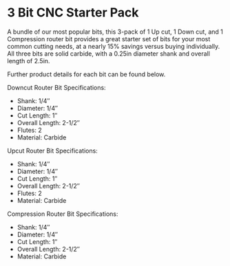 # 3 Bit CNC Starter Pack

A bundle of our most popular bits, this 3-pack of 1 Up cut, 1 Down cut, and 1 Compression router bit provides a great starter set of bits for your most common cutting needs, at a nearly 15% savings versus buying individually.  All three bits are solid carbide, with a 0.25in diameter shank and overall length of 2.5in.

Further product details for each bit can be found below.

Downcut Router Bit Specifications:

* Shank: 1/4″
* Diameter: 1/4″
* Cut Length: 1″
* Overall Length: 2-1/2″
* Flutes: 2
* Material: Carbide

Upcut Router Bit Specifications:

* Shank: 1/4″
* Diameter: 1/4″
* Cut Length: 1″
* Overall Length: 2-1/2″
* Flutes: 2
* Material: Carbide

Compression Router Bit Specifications:

* Shank: 1/4″
* Diameter: 1/4″
* Cut Length: 1″
* Overall Length: 2-1/2″
* Material: Carbide
